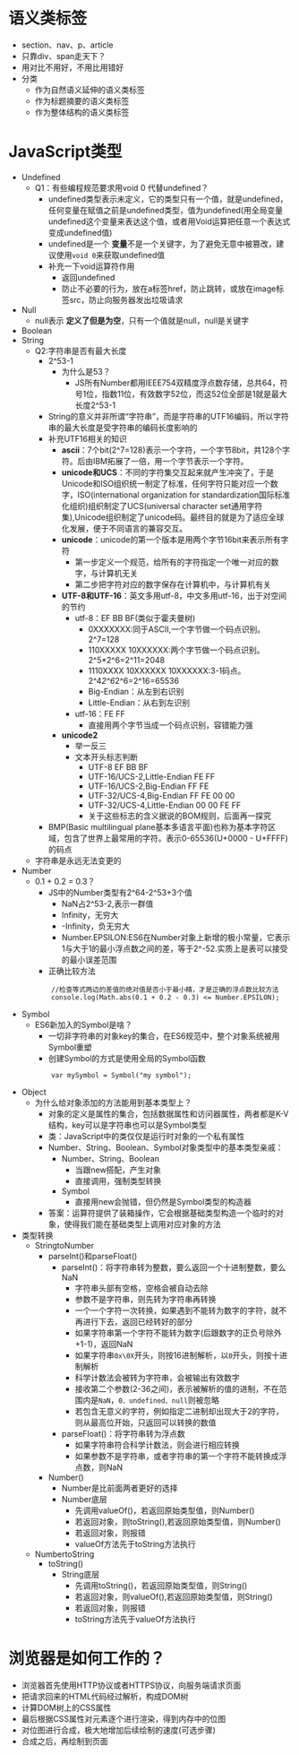 # 语义类标签

- section、nav、p、article 
- 只靠div、span走天下？
- 用对比不用好，不用比用错好
- 分类
  - 作为自然语义延伸的语义类标签
  - 作为标题摘要的语义类标签
  - 作为整体结构的语义类标签


# JavaScript类型

- Undefined
    + Q1：有些编程规范要求用void 0 代替undefined？
        * undefined类型表示未定义，它的类型只有一个值，就是undefined，任何变量在赋值之前是undefined类型，值为undefined(用全局变量undefined这个变量来表达这个值，或者用Void运算把任意一个表达式变成undefined值)
        * undefined是一个 **变量**不是一个关键字，为了避免无意中被篡改，建议使用`void 0`来获取undefined值
        * 补充一下void运算符作用
            - 返回undefined
            - 防止不必要的行为，放在a标签href，防止跳转，或放在image标签src，防止向服务器发出垃圾请求
- Null
    + null表示 **定义了但是为空**，只有一个值就是null，null是关键字
- Boolean
- String
    + Q2:字符串是否有最大长度
        * 2^53-1
            - 为什么是53？
                + JS所有Number都用IEEE754双精度浮点数存储，总共64，符号1位，指数11位，有效数字52位，而这52位全部是1就是最大长度2^53-1
        * String的意义并非所谓“字符串”，而是字符串的UTF16编码，所以字符串的最大长度是受字符串的编码长度影响的
        * 补充UTF16相关的知识
            - **ascii**：7个bit(2^7=128)表示一个字符，一个字节8bit，共128个字符。后由IBM拓展了一倍，用一个字节表示一个字符。
            - **unicode和UCS**：不同的字符集交互起来就产生冲突了，于是Unicode和ISO组织统一制定了标准，任何字符只能对应一个数字，ISO(international organization for standardization国际标准化组织)组织制定了UCS(universal character set通用字符集),Unicode组织制定了unicode码。最终目的就是为了适应全球化发展，便于不同语言的兼容交互。
            - **unicode**：unicode的第一个版本是用两个字节16bit来表示所有字符
                + 第一步定义一个规范，给所有的字符指定一个唯一对应的数字，与计算机无关
                + 第二步把字符对应的数字保存在计算机中，与计算机有关
            - **UTF-8和UTF-16**：英文多用utf-8，中文多用utf-16，出于对空间的节约
                + utf-8：EF BB BF(类似于霍夫曼树)
                    * 0XXXXXXX:同于ASCII,一个字节做一个码点识别。2^7=128
                    * 110XXXXX 10XXXXXX:两个字节做一个码点识别。2^5*2^6=2^11=2048
                    * 1110XXXX 10XXXXXX 10XXXXXX:3-1码点。2^4*2^6*2^6=2^16=65536
                    * Big-Endian：从左到右识别
                    * Little-Endian：从右到左识别
                + utf-16：FE FF
                    * 直接用两个字节当成一个码点识别，容错能力强
            - **unicode2**
                + 举一反三
                + 文本开头标志判断
                    * UTF-8  EF BB BF
                    * UTF-16/UCS-2,Little-Endian FE FF
                    * UTF-16/UCS-2,Big-Endian FF FE
                    * UTF-32/UCS-4,Big-Endian FF FE 00 00
                    * UTF-32/UCS-4,Little-Endian 00 00 FE FF
                    * 关于这些标志的含义据说的BOM规则，后面再一探究
        * BMP(Basic multilingual plane基本多语言平面)也称为基本字符区域，包含了世界上最常用的字符。表示0-65536(U+0000 - U+FFFF)的码点
    + 字符串是永远无法变更的
- Number
    + 0.1 + 0.2 = 0.3？
        * JS中的Number类型有2^64-2^53+3个值
            - NaN占2^53-2,表示一群值
            - Infinity，无穷大
            - -Infinity，负无穷大
            - Number.EPSILON:ES6在Number对象上新增的极小常量，它表示1与大于1的最小浮点数之间的差，等于2^-52.实质上是表可以接受的最小误差范围
        * 正确比较方法
        ```
            //检查等式两边的差值的绝对值是否小于最小精，才是正确的浮点数比较方法
            console.log(Math.abs(0.1 + 0.2 - 0.3) <= Number.EPSILON);
        ```
- Symbol
    + ES6新加入的Symbol是啥？
        * 一切非字符串的对象key的集合，在ES6规范中，整个对象系统被用Symbol重塑
        * 创建Symbol的方式是使用全局的Symbol函数
        ```
            var mySymbol = Symbol("my symbol");
        ```
- Object
    + 为什么给对象添加的方法能用到基本类型上？
        * 对象的定义是属性的集合，包括数据属性和访问器属性，两者都是K-V结构，key可以是字符串也可以是Symbol类型
        * 类：JavaScript中的类仅仅是运行时对象的一个私有属性
        * Number、String、Boolean、Symbol对象类型中的基本类型亲戚：
            - Number、String、Boolean
                + 当跟new搭配，产生对象
                + 直接调用，强制类型转换
            - Symbol
                + 直接用new会抛错，但仍然是Symbol类型的构造器
        * 答案：运算符提供了装箱操作，它会根据基础类型构造一个临时的对象，使得我们能在基础类型上调用对应对象的方法
- 类型转换
    + StringtoNumber
        * parseInt()和parseFloat()
            - parseInt()：将字符串转为整数，要么返回一个十进制整数，要么NaN
                + 字符串头部有空格，空格会被自动去除
                + 参数不是字符串，则先转为字符串再转换
                + 一个一个字符一次转换，如果遇到不能转为数字的字符，就不再进行下去，返回已经转好的部分
                + 如果字符串第一个字符不能转为数字(后跟数字的正负号除外+1-1)，返回NaN
                + 如果字符串`0x\0X`开头，则按16进制解析，以`0`开头，则按十进制解析
                + 科学计数法会被转为字符串，会被输出有效数字
                + 接收第二个参数(2-36之间)，表示被解析的值的进制，不在范围内是`NaN`，`0、undefined、null`则被忽略
                + 若包含无意义的字符，例如指定二进制却出现大于2的字符，则从最高位开始，只返回可以转换的数值
            - parseFloat()：将字符串转为浮点数
                + 如果字符串符合科学计数法，则会进行相应转换
                + 如果参数不是字符串，或者字符串的第一个字符不能转换成浮点数，则NaN
        * Number()
            - Number是比前面两者更好的选择
            - Number底层
                + 先调用valueOf()，若返回原始类型值，则Number()
                + 若返回对象，则toString(),若返回原始类型值，则Number()
                + 若返回对象，则报错
                + valueOf方法先于toString方法执行
    + NumbertoString
        * toString()
            -  String底层
                + 先调用toString()，若返回原始类型值，则String()
                + 若返回对象，则valueOf(),若返回原始类型值，则String()
                + 若返回对象，则报错
                + toString方法先于valueOf方法执行

# 浏览器是如何工作的？
- 浏览器首先使用HTTP协议或者HTTPS协议，向服务端请求页面
- 把请求回来的HTML代码经过解析，构成DOM树
- 计算DOM树上的CSS属性
- 最后根据CSS属性对元素逐个进行渲染，得到内存中的位图
- 对位图进行合成，极大地增加后续绘制的速度(可选步骤)
- 合成之后，再绘制到页面